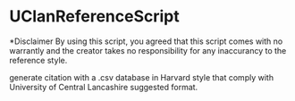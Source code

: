 # UClanReferenceScript
*Disclaimer
By using this script, you agreed that this script comes with no warrantly and the creator takes no responsibility for any inaccurancy to the reference style.

generate citation with a .csv database in Harvard style that comply with University of Central Lancashire suggested format.

